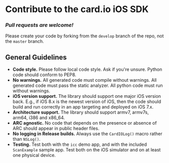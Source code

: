 # Contribute to the card.io iOS SDK

### *Pull requests are welcome!*

Please create your code by forking from the `develop` branch of the repo, not the `master` branch.


General Guidelines
------------------

* **Code style.** Please follow local code style. Ask if you're unsure. Python code should conform to PEP8.
* **No warnings.** All generated code must compile without warnings. All generated code must pass the static analyzer. All python code must run without warnings.
* **iOS version support.** The library should support one major iOS version back. E.g., if iOS 8.x is the newest version of iOS, then the code should build and run correctly in an app targeting and deployed on iOS 7.x.
* **Architecture support.** The library should support armv7, armv7s, arm64, i386 and x86_64.
* **ARC agnostic.** No code that depends on the presence or absence of ARC should appear in public header files.
* **No logging in Release builds.** Always use the `CardIOLog()` macro rather than `NSLog()`.
* **Testing.** Test both with the `icc` demo app, and with the included `ScanExample` sample app. Test both on the iOS simulator and on at least one physical device.
